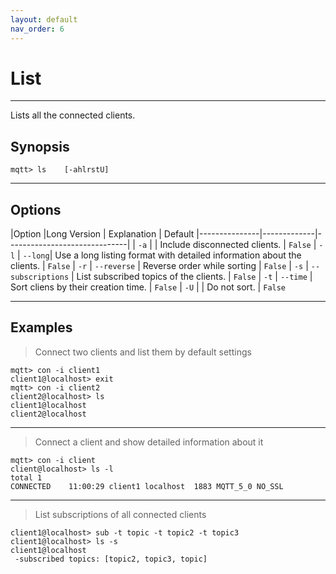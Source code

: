 ```yaml
---
layout: default
nav_order: 6
--- 
```


# List
***

Lists all the connected clients.

## Synopsis

```
mqtt> ls    [-ahlrstU]
```

***

## Options

|Option |Long Version | Explanation | Default
|---------------|-------------|------------------------------|
| ``-a``    |  | Include disconnected clients. | ``False``
| ``-l``   | ``--long``| Use a long listing format with detailed information about the clients. | ``False``
| ``-r`` | ``--reverse`` | Reverse order while sorting | ``False`` 
| ``-s`` | ``--subscriptions``  | List subscribed topics of the clients. | ``False``
| ``-t`` | ``--time``  | Sort cliens by their creation time. | ``False``
| ``-U`` |   |  Do not sort.  |  ``False``

***

## Examples

> Connect two clients and list them by default settings

```
mqtt> con -i client1
client1@localhost> exit
mqtt> con -i client2
client2@localhost> ls
client1@localhost
client2@localhost
```

***

> Connect a client and show detailed information about it

```
mqtt> con -i client
client@localhost> ls -l
total 1
CONNECTED    11:00:29 client1 localhost  1883 MQTT_5_0 NO_SSL
```

***

> List subscriptions of all connected clients

``` 
client1@localhost> sub -t topic -t topic2 -t topic3
client1@localhost> ls -s
client1@localhost
 -subscribed topics: [topic2, topic3, topic]
```
